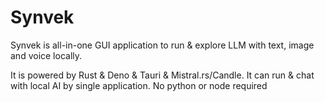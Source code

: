 # Synvek

Synvek is all-in-one GUI application to run & explore LLM with text, image and voice locally. 

It is powered by Rust & Deno & Tauri & Mistral.rs/Candle. It can run & chat with local AI by  single application. No python or node required


